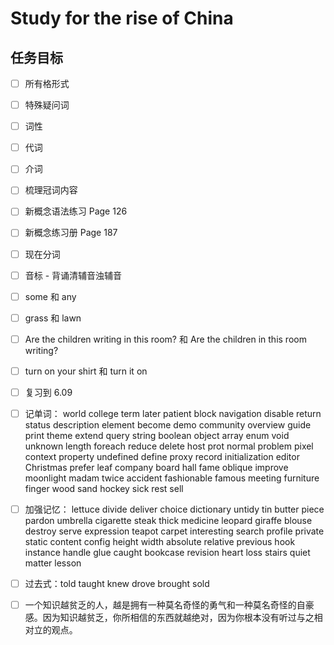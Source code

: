 # Study for the rise of China

## 任务目标

- [ ] 所有格形式

- [ ] 特殊疑问词

- [ ] 词性

- [ ] 代词

- [ ] 介词

- [ ] 梳理冠词内容

- [ ] 新概念语法练习 Page 126

- [ ] 新概念练习册 Page 187

- [ ] 现在分词

- [ ] 音标 - 背诵清辅音浊辅音

- [ ] some 和 any

- [ ] grass 和 lawn

- [ ] Are the children writing in this room? 和 Are the children in this room writing?

- [ ] turn on your shirt 和 turn it on

- [ ] 复习到 6.09

- [ ] 记单词： world college term later patient block navigation disable return status description element become demo community overview guide print theme extend query string boolean object array enum void unknown length foreach reduce delete host prot normal problem pixel context property undefined define proxy record initialization editor Christmas prefer leaf company board hall fame oblique improve moonlight madam twice accident fashionable famous meeting furniture finger wood sand hockey sick rest sell

- [ ] 加强记忆： lettuce divide deliver choice dictionary untidy tin butter piece pardon umbrella cigarette steak thick medicine leopard giraffe blouse destroy serve expression teapot carpet interesting search profile private static content config height width absolute relative previous hook instance handle glue caught bookcase revision heart loss stairs quiet matter lesson

- [ ] 过去式：told taught knew drove brought sold

- [ ] 一个知识越贫乏的人，越是拥有一种莫名奇怪的勇气和一种莫名奇怪的自豪感。因为知识越贫乏，你所相信的东西就越绝对，因为你根本没有听过与之相对立的观点。
